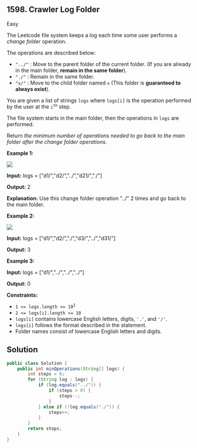 ## 1598\. Crawler Log Folder

Easy

The Leetcode file system keeps a log each time some user performs a _change folder_ operation.

The operations are described below:

*   `"../"` : Move to the parent folder of the current folder. (If you are already in the main folder, **remain in the same folder**).
*   `"./"` : Remain in the same folder.
*   `"x/"` : Move to the child folder named `x` (This folder is **guaranteed to always exist**).

You are given a list of strings `logs` where `logs[i]` is the operation performed by the user at the <code>i<sup>th</sup></code> step.

The file system starts in the main folder, then the operations in `logs` are performed.

Return _the minimum number of operations needed to go back to the main folder after the change folder operations._

**Example 1:**

![](https://assets.leetcode.com/uploads/2020/09/09/sample_11_1957.png)

**Input:** logs = ["d1/","d2/","../","d21/","./"]

**Output:** 2

**Explanation:** Use this change folder operation "../" 2 times and go back to the main folder.

**Example 2:**

![](https://assets.leetcode.com/uploads/2020/09/09/sample_22_1957.png)

**Input:** logs = ["d1/","d2/","./","d3/","../","d31/"]

**Output:** 3

**Example 3:**

**Input:** logs = ["d1/","../","../","../"]

**Output:** 0

**Constraints:**

*   <code>1 <= logs.length <= 10<sup>3</sup></code>
*   `2 <= logs[i].length <= 10`
*   `logs[i]` contains lowercase English letters, digits, `'.'`, and `'/'`.
*   `logs[i]` follows the format described in the statement.
*   Folder names consist of lowercase English letters and digits.

## Solution

```java
public class Solution {
    public int minOperations(String[] logs) {
        int steps = 0;
        for (String log : logs) {
            if (log.equals("../")) {
                if (steps > 0) {
                    steps--;
                }
            } else if (!log.equals("./")) {
                steps++;
            }
        }
        return steps;
    }
}
```